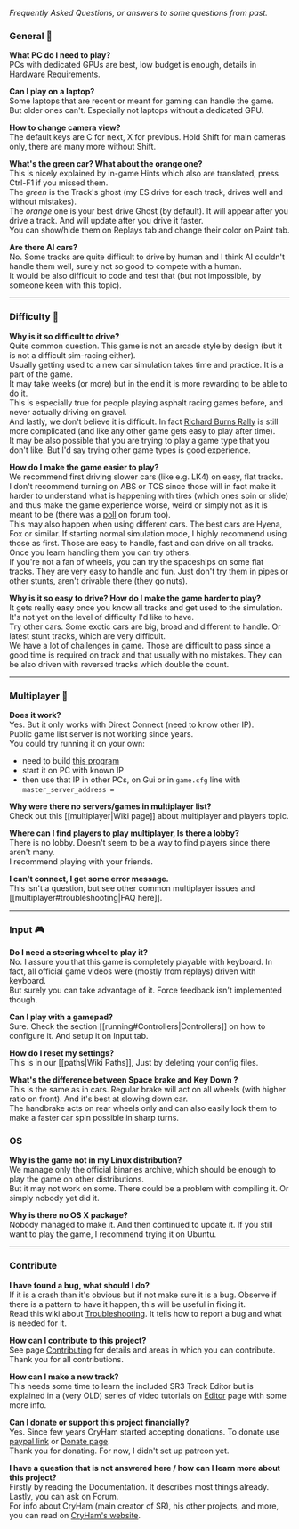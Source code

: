 _Frequently Asked Questions, or answers to some questions from past._

### General 🚗

**What PC do I need to play?**  
PCs with dedicated GPUs are best, low budget is enough, details in [Hardware Requirements](Running.md#hardware-requirements).

**Can I play on a laptop?**  
Some laptops that are recent or meant for gaming can handle the game.  
But older ones can't. Especially not laptops without a dedicated GPU.

**How to change camera view?**  
The default keys are C for next, X for previous. Hold Shift for main cameras only, there are many more without Shift.

**What's the green car? What about the orange one?**  
This is nicely explained by in-game Hints which also are translated, press Ctrl-F1 if you missed them.  
The *green* is the Track's ghost (my ES drive for each track, drives well and without mistakes).  
The *orange* one is your best drive Ghost (by default). It will appear after you drive a track. And will update after you drive it faster.  
You can show/hide them on Replays tab and change their color on Paint tab.

**Are there AI cars?**  
No. Some tracks are quite difficult to drive by human and I think AI couldn't handle them well, surely not so good to compete with a human.  
It would be also difficult to code and test that (but not impossible, by someone keen with this topic).

----

### Difficulty 🚦

**Why is it so difficult to drive?**  
Quite common question. This game is not an arcade style by design (but it is not a difficult sim-racing either).  
Usually getting used to a new car simulation takes time and practice. It is a part of the game.  
It may take weeks (or more) but in the end it is more rewarding to be able to do it.  
This is especially true for people playing asphalt racing games before, and never actually driving on gravel.  
And lastly, we don't believe it is difficult. In fact [Richard Burns Rally](https://en.wikipedia.org/wiki/Richard_Burns_Rally) is still more complicated (and like any other game gets easy to play after time).  
It may be also possible that you are trying to play a game type that you don't like. But I'd say trying other game types is good experience.

**How do I make the game easier to play?**  
We recommend first driving slower cars (like e.g. LK4) on easy, flat tracks.  
I don't recommend turning on ABS or TCS since those will in fact make it harder to understand what is happening with tires (which ones spin or slide) and thus make the game experience worse, weird or simply not as it is meant to be (there was a [poll](https://forum.freegamedev.net/viewtopic.php?f=81&t=5598) on forum too).  
This may also happen when using different cars. The best cars are Hyena, Fox or similar. If starting normal simulation mode, I highly recommend using those as first. Those are easy to handle, fast and can drive on all tracks. Once you learn handling them you can try others.  
If you're not a fan of wheels, you can try the spaceships on some flat tracks. They are very easy to handle and fun. Just don't try them in pipes or other stunts, aren't drivable there (they go nuts).

**Why is it so easy to drive? How do I make the game harder to play?**  
It gets really easy once you know all tracks and get used to the simulation. It's not yet on the level of difficulty I'd like to have.  
Try other cars. Some exotic cars are big, broad and different to handle. Or latest stunt tracks, which are very difficult.  
We have a lot of challenges in game. Those are difficult to pass since a good time is required on track and that usually with no mistakes. They can be also driven with reversed tracks which double the count.

----

### Multiplayer 👥

**Does it work?**  
Yes. But it only works with Direct Connect (need to know other IP).  
Public game list server is not working since years.  
You could try running it on your own:
- need to build [this program](../src/network/master-server/main.cpp)
- start it on PC with known IP
- then use that IP in other PCs, on Gui or in `game.cfg` line with `master_server_address = `

**Why were there no servers/games in multiplayer list?**  
Check out this [[multiplayer|Wiki page]] about multiplayer and players topic.

**Where can I find players to play multiplayer, Is there a lobby?**  
There is no lobby. Doesn't seem to be a way to find players since there aren't many.  
I recommend playing with your friends.

**I can't connect, I get some error message.**  
This isn't a question, but see other common multiplayer issues and [[multiplayer#troubleshooting|FAQ here]].

----

### Input 🎮

**Do I need a steering wheel to play it?**  
No. I assure you that this game is completely playable with keyboard. In fact, all official game videos were (mostly from replays) driven with keyboard.  
But surely you can take advantage of it. Force feedback isn't implemented though.

**Can I play with a gamepad?**  
Sure. Check the section [[running#Controllers|Controllers]] on how to configure it. And setup it on Input tab.

**How do I reset my settings?**  
This is in our [[paths|Wiki Paths]], Just by deleting your config files.

**What's the difference between Space brake and Key Down ?**  
This is the same as in cars. Regular brake will act on all wheels (with higher ratio on front). And it's best at slowing down car.  
The handbrake acts on rear wheels only and can also easily lock them to make a faster car spin possible in sharp turns.

  
### OS

**Why is the game not in my Linux distribution?**  
We manage only the official binaries archive, which should be enough to play the game on other distributions.  
But it may not work on some. There could be a problem with compiling it. Or simply nobody yet did it.

**Why is there no OS X package?**  
Nobody managed to make it. And then continued to update it. If you still want to play the game, I recommend trying it on Ubuntu.

----

### Contribute

**I have found a bug, what should I do?**  
If it is a crash than it's obvious but if not make sure it is a bug. Observe if there is a pattern to have it happen, this will be useful in fixing it.  
Read this wiki about [Troubleshooting](Troubleshooting.md). It tells how to report a bug and what is needed for it.

**How can I contribute to this project?**  
See page [Contributing](Contributing.md) for details and areas in which you can contribute.  
Thank you for all contributions.

**How can I make a new track?**  
This needs some time to learn the included SR3 Track Editor but is explained in a (very OLD) series of video tutorials on [Editor](Editor.md) page with some more info.

**Can I donate or support this project financially?**  
Yes. Since few years CryHam started accepting donations. To donate use [paypal link](https://paypal.me/cryham) or [Donate page](https://cryham.tuxfamily.org/donate/).  
Thank you for donating. For now, I didn't set up patreon yet.

**I have a question that is not answered here / how can I learn more about this project?**  
Firstly by reading the Documentation. It describes most things already.  
Lastly, you can ask on Forum.  
For info about CryHam (main creator of SR), his other projects, and more, you can read on [CryHam's website](https://cryham.tuxfamily.org/).
